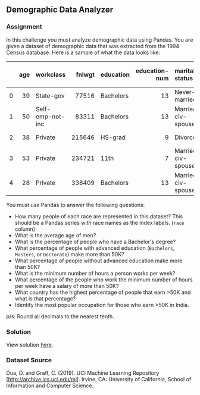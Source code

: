 ## Demographic Data Analyzer


### Assignment

In this challenge you must analyze demographic data using Pandas. You are given a dataset of demographic data that was extracted from the 1994 Census database. Here is a sample of what the data looks like:

|      |  age | workclass        | fnlwgt | education | education-num | marital-status     | occupation        | relationship  | race  | sex    | capital-gain | capital-loss | hours-per-week | native-country | salary |
| ---: | ---: | :--------------- | -----: | :-------- | ------------: | :----------------- | :---------------- | :------------ | :---- | :----- | -----------: | -----------: | -------------: | :------------- | :----- |
|    0 |   39 | State-gov        |  77516 | Bachelors |            13 | Never-married      | Adm-clerical      | Not-in-family | White | Male   |         2174 |            0 |             40 | United-States  | <=50K  |
|    1 |   50 | Self-emp-not-inc |  83311 | Bachelors |            13 | Married-civ-spouse | Exec-managerial   | Husband       | White | Male   |            0 |            0 |             13 | United-States  | <=50K  |
|    2 |   38 | Private          | 215646 | HS-grad   |             9 | Divorced           | Handlers-cleaners | Not-in-family | White | Male   |            0 |            0 |             40 | United-States  | <=50K  |
|    3 |   53 | Private          | 234721 | 11th      |             7 | Married-civ-spouse | Handlers-cleaners | Husband       | Black | Male   |            0 |            0 |             40 | United-States  | <=50K  |
|    4 |   28 | Private          | 338409 | Bachelors |            13 | Married-civ-spouse | Prof-specialty    | Wife          | Black | Female |            0 |            0 |             40 | Cuba           | <=50K  |


You must use Pandas to answer the following questions:
* How many people of each race are represented in this dataset? This should be a Pandas series with race names as the index labels. (`race` column)
* What is the average age of men?
* What is the percentage of people who have a Bachelor's degree?
* What percentage of people with advanced education (`Bachelors`, `Masters`, or `Doctorate`) make more than 50K?
* What percentage of people without advanced education make more than 50K?
* What is the minimum number of hours a person works per week?
* What percentage of the people who work the minimum number of hours per week have a salary of more than 50K?
* What country has the highest percentage of people that earn >50K and what is that percentage?
* Identify the most popular occupation for those who earn >50K in India. 

p/s: Round all decimals to the nearest tenth.

### Solution

View solution [here](./demographic-data-analyzer.ipynb).

### Dataset Source

Dua, D. and Graff, C. (2019). UCI Machine Learning Repository [http://archive.ics.uci.edu/ml]. Irvine, CA: University of California, School of Information and Computer Science.
